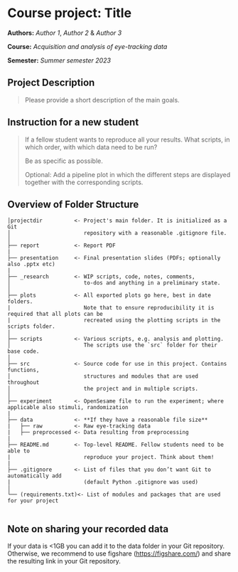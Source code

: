 # **Course project:** Title
**Authors:** *Author 1*, *Author 2* & *Author 3*

**Course:** *Acquisition and analysis of eye-tracking data*

**Semester:** *Summer semester 2023*

## Project Description
> Please provide a short description of the main goals. 

## Instruction for a new student
>If a fellow student wants to reproduce all your results. What scripts, in which order, with which data need to be run?
>
>Be as specific as possible.
>
>Optional: Add a pipeline plot in which the different steps are displayed together with the corresponding scripts.

## Overview of Folder Structure 

```
│projectdir          <- Project's main folder. It is initialized as a Git
│                       repository with a reasonable .gitignore file.
│
├── report           <- Report PDF
|
├── presentation     <- Final presentation slides (PDFs; optionally also .pptx etc)
|
├── _research        <- WIP scripts, code, notes, comments,
│                       to-dos and anything in a preliminary state.
│
├── plots            <- All exported plots go here, best in date folders.
|                       Note that to ensure reproducibility it is required that all plots can be
|                       recreated using the plotting scripts in the scripts folder.
│
├── scripts          <- Various scripts, e.g. analysis and plotting.
│                       The scripts use the `src` folder for their base code.
│
├── src              <- Source code for use in this project. Contains functions,
│                       structures and modules that are used throughout
│                       the project and in multiple scripts.
│
├── experiment       <- OpenSesame file to run the experiment; where applicable also stimuli, randomization
|
├── data             <- **If they have a reasonable file size**
|   ├── raw          <- Raw eye-tracking data
|   ├── preprocessed <- Data resulting from preprocessing
|
├── README.md        <- Top-level README. Fellow students need to be able to
|                       reproduce your project. Think about them!
|
├── .gitignore       <- List of files that you don’t want Git to automatically add
|                       (default Python .gitignore was used)
│
└── (requirements.txt)<- List of modules and packages that are used for your project
                     
```
## Note on sharing your recorded data
If your data is <1GB you can add it to the data folder in your Git repository. Otherwise, we recommend to use figshare (https://figshare.com/) and share the resulting link in your Git repository.
